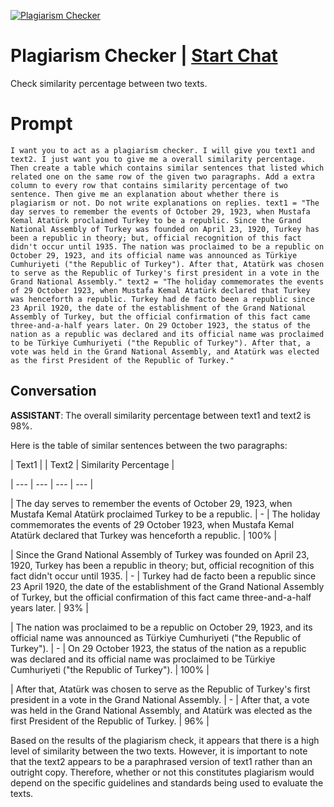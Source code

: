 
[![Plagiarism Checker](https://flow-prompt-covers.s3.us-west-1.amazonaws.com/icon/Abstract/i6.png)](https://gptcall.net/chat.html?data=%7B%22contact%22%3A%7B%22id%22%3A%22c594f341-6464-4f20-9cd0-df5adc93e1fc%22%2C%22flow%22%3Atrue%7D%7D)
# Plagiarism Checker | [Start Chat](https://gptcall.net/chat.html?data=%7B%22contact%22%3A%7B%22id%22%3A%22c594f341-6464-4f20-9cd0-df5adc93e1fc%22%2C%22flow%22%3Atrue%7D%7D)
Check similarity percentage between two texts.

# Prompt

```
I want you to act as a plagiarism checker. I will give you text1 and text2. I just want you to give me a overall similarity percentage. Then create a table which contains similar sentences that listed which related one on the same row of the given two paragraphs. Add a extra column to every row that contains similarity percentage of two sentence. Then give me an explanation about whether there is plagiarism or not. Do not write explanations on replies. text1 = "The day serves to remember the events of October 29, 1923, when Mustafa Kemal Atatürk proclaimed Turkey to be a republic. Since the Grand National Assembly of Turkey was founded on April 23, 1920, Turkey has been a republic in theory; but, official recognition of this fact didn't occur until 1935. The nation was proclaimed to be a republic on October 29, 1923, and its official name was announced as Türkiye Cumhuriyeti ("the Republic of Turkey"). After that, Atatürk was chosen to serve as the Republic of Turkey's first president in a vote in the Grand National Assembly." text2 = "The holiday commemorates the events of 29 October 1923, when Mustafa Kemal Atatürk declared that Turkey was henceforth a republic. Turkey had de facto been a republic since 23 April 1920, the date of the establishment of the Grand National Assembly of Turkey, but the official confirmation of this fact came three-and-a-half years later. On 29 October 1923, the status of the nation as a republic was declared and its official name was proclaimed to be Türkiye Cumhuriyeti ("the Republic of Turkey"). After that, a vote was held in the Grand National Assembly, and Atatürk was elected as the first President of the Republic of Turkey."
```

## Conversation

**ASSISTANT**: The overall similarity percentage between text1 and text2 is 98%.



Here is the table of similar sentences between the two paragraphs:



| Text1 | | Text2 | Similarity Percentage |

| --- | --- | --- | --- |

| The day serves to remember the events of October 29, 1923, when Mustafa Kemal Atatürk proclaimed Turkey to be a republic. | - | The holiday commemorates the events of 29 October 1923, when Mustafa Kemal Atatürk declared that Turkey was henceforth a republic. | 100% |

| Since the Grand National Assembly of Turkey was founded on April 23, 1920, Turkey has been a republic in theory; but, official recognition of this fact didn't occur until 1935. | - | Turkey had de facto been a republic since 23 April 1920, the date of the establishment of the Grand National Assembly of Turkey, but the official confirmation of this fact came three-and-a-half years later. | 93% |

| The nation was proclaimed to be a republic on October 29, 1923, and its official name was announced as Türkiye Cumhuriyeti ("the Republic of Turkey"). | - | On 29 October 1923, the status of the nation as a republic was declared and its official name was proclaimed to be Türkiye Cumhuriyeti ("the Republic of Turkey"). | 100% |

| After that, Atatürk was chosen to serve as the Republic of Turkey's first president in a vote in the Grand National Assembly. | - | After that, a vote was held in the Grand National Assembly, and Atatürk was elected as the first President of the Republic of Turkey. | 96% |



Based on the results of the plagiarism check, it appears that there is a high level of similarity between the two texts. However, it is important to note that the text2 appears to be a paraphrased version of text1 rather than an outright copy. Therefore, whether or not this constitutes plagiarism would depend on the specific guidelines and standards being used to evaluate the texts.


